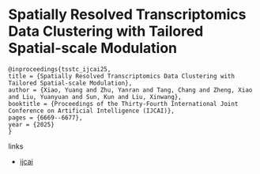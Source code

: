 # Spatially Resolved Transcriptomics Data Clustering with Tailored Spatial-scale Modulation

```
@inproceedings{tsstc_ijcai25,
title = {Spatially Resolved Transcriptomics Data Clustering with Tailored Spatial-scale Modulation},
author = {Xiao, Yuang and Zhu, Yanran and Tang, Chang and Zheng, Xiao and Liu, Yuanyuan and Sun, Kun and Liu, Xinwang},
booktitle = {Proceedings of the Thirty-Fourth International Joint Conference on Artificial Intelligence (IJCAI)},
pages = {6669--6677},
year = {2025}
}
```

links
- [ijcai](https://www.ijcai.org/proceedings/2025/742)
